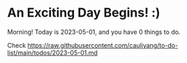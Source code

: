 # An Exciting Day Begins! :)

Morning! Today is 2023-05-01, and you have 0 things to do.

Check https://raw.githubusercontent.com/cauliyang/to-do-list/main/todos/2023-05-01.md